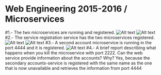 # Web Engineering 2015-2016 / Microservices

#1.- The two microservices are running and registered.
![Alt text](https://github.com/guillepg/Laboratory-6-microservices/img/1_1.PNG)
![Alt text](https://github.com/guillepg/Laboratory-6-microservices/img/1_2.PNG)
#2.- The service registration service has the two microservices registered.
![Alt text](https://github.com/guillepg/Laboratory-6-microservices/img/2_1.PNG)
![Alt text](https://github.com/guillepg/Laboratory-6-microservices/img/2_2.PNG)
#3.- A second account microservice is running in the port 4444 and it is registered.
![Alt text](https://github.com/guillepg/Laboratory-6-microservices/img/3_1.PNG)
#4.- A brief report describing what happens when you kill the microservice with port 2222. Can the web service provide information about the accounts? Why?
Yes, because the secondary accounts-service is registered with the same name as the one that is now unavailable and retrieves the information from port 4444